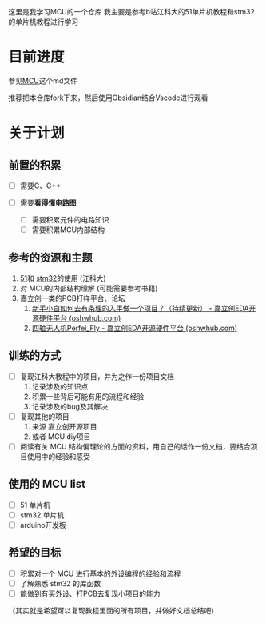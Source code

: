 这里是我学习MCU的一个仓库
我主要是参考b站江科大的51单片机教程和stm32的单片机教程进行学习
# 目前进度
参见[MCU](./MCU_note/MCU.md)这个md文件

推荐把本仓库fork下来，然后使用Obsidian结合Vscode进行观看
# 关于计划
## 前置的积累
- [ ] 需要C、~~C++~~

- [ ] 需要**看得懂电路图**
	- [ ] 需要积累元件的电路知识
	- [ ] 需要积累MCU内部结构

## 参考的资源和主题
1. [51](https://www.bilibili.com/video/BV1Mb411e7re/?spm_id_from=333.337.search-card.all.click)和 [stm32](https://www.bilibili.com/video/BV1th411z7sn/?spm_id_from=333.337.search-card.all.click)的使用 (江科大)
2. 对 MCU的内部结构理解 (可能需要参考书籍)
3. 嘉立创一类的PCB打样平台、论坛
	1. [新手小白如何去有条理的入手做一个项目？（持续更新） - 嘉立创EDA开源硬件平台 (oshwhub.com)](https://oshwhub.com/article/ru-he-qu-wan-cheng-yi-ci-you-zhi-de-xiang-mu)
	2. [四轴无人机Perfei_Fly - 嘉立创EDA开源硬件平台 (oshwhub.com)](https://oshwhub.com/jiaLC_fei/Perfei_Fly1)

## 训练的方式
- [ ] 复现江科大教程中的项目，并为之作一份项目文档
	1. 记录涉及的知识点
	2. 积累一些背后可能有用的流程和经验
	3. 记录涉及的bug及其解决
- [ ] 复现其他的项目
	1. 来源 嘉立创开源项目 
	2. 或者 MCU diy项目
- [ ] 阅读有关 MCU 结构偏理论的方面的资料，用自己的话作一份文档，要结合项目使用中的经验和感受

## 使用的 MCU list
- [ ] 51 单片机
- [ ] stm32 单片机
- [ ] arduino开发板

## 希望的目标
- [ ] 积累对一个 MCU 进行基本的外设编程的经验和流程 
- [ ] 了解熟悉 stm32 的库函数
- [ ] 能做到有买外设、打PCB去复现小项目的能力

（其实就是希望可以复现教程里面的所有项目，并做好文档总结吧）


